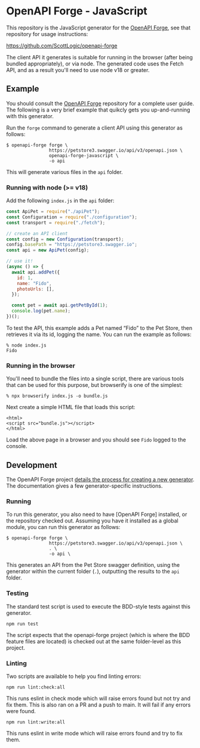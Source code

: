 # OpenAPI Forge - JavaScript

This repository is the JavaScript generator for the [OpenAPI Forge](https://github.com/ScottLogic/openapi-forge), see that repository for usage instructions:

https://github.com/ScottLogic/openapi-forge

The client API it generates is suitable for running in the browser (after being bundled appropriately), or via node. The generated code uses the Fetch API, and as a result you'll need to use node v18 or greater.

## Example

You should consult the [OpenAPI Forge](https://github.com/ScottLogic/openapi-forge) repository for a complete user guide. The following is a very brief example that quikcly gets you up-and-running with this generator.

Run the `forge` command to generate a client API using this generator as follows:

```
$ openapi-forge forge \
                https://petstore3.swagger.io/api/v3/openapi.json \
                openapi-forge-javascript \
                -o api
```

This will generate various files in the `api` folder.

### Running with node (>= v18)

Add the following `index.js` in the `api` folder:

```javascript
const ApiPet = require("./apiPet");
const Configuration = require("./configuration");
const transport = require("./fetch");

// create an API client
const config = new Configuration(transport);
config.basePath = "https://petstore3.swagger.io";
const api = new ApiPet(config);

// use it!
(async () => {
  await api.addPet({
    id: 1,
    name: "Fido",
    photoUrls: [],
  });

  const pet = await api.getPetById(1);
  console.log(pet.name);
})();
```

To test the API, this example adds a Pet named “Fido” to the Pet Store, then retrieves it via its id, logging the name. You can run the example as follows:

```
% node index.js
Fido
```

### Running in the browser

You'll need to bundle the files into a single script, there are various tools that can be used for this purpose, but browserify is one of the simplest:

```
% npx browserify index.js -o bundle.js
```

Next create a simple HTML file that loads this script:

```
<html>
<script src="bundle.js"></script>
</html>
```

Load the above page in a browser and you should see `Fido` logged to the console.

## Development

The OpenAPI Forge project [details the process for creating a new generator](https://github.com/ScottLogic/openapi-forge#generator-development). The documentation gives a few generator-specific instructions.

### Running

To run this generator, you also need to have [OpenAPI Forge] installed, or the repository checked out. Assuming you have it installed as a global module, you can run this generator as follows:

```
$ openapi-forge forge \
                https://petstore3.swagger.io/api/v3/openapi.json \
                . \
                -o api \
```

This generates an API from the Pet Store swagger definition, using the generator within the current folder (`.`), outputting the results to the `api` folder.

### Testing

The standard test script is used to execute the BDD-style tests against this generator.

```
npm run test
```

The script expects that the openapi-forge project (which is where the BDD feature files are located) is checked out at the same folder-level as this project.

### Linting

Two scripts are available to help you find linting errors:

```
npm run lint:check:all
```

This runs eslint in check mode which will raise errors found but not try and fix them. This is also ran on a PR and a push to main. It will fail if any errors were found.

```
npm run lint:write:all
```

This runs eslint in write mode which will raise errors found and try to fix them.
